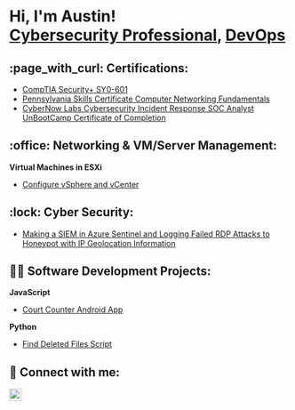 <h1>Hi, I'm Austin! <br/><a href="https://www.linkedin.com/in/austin-gettel-864395101/">Cybersecurity Professional</a>, <a href="https://github.com/austingettel">DevOps</a>

 <h2>:page_with_curl: Certifications:</h2>
 
  - [CompTIA Security+ SY0-601](https://www.credly.com/badges/525f304e-5b35-4b31-abe3-f018c0077ea4/public_url)
  - [Pennsylvania Skills Certificate Computer Networking Fundamentals](https://user-images.githubusercontent.com/106196315/170710874-d62bc9ea-634c-4333-b4be-611cfea6688a.jpg)
  - [CyberNow Labs Cybersecurity Incident Response SOC Analyst UnBootCamp Certificate of Completion](https://user-images.githubusercontent.com/106196315/232049783-1860063d-e888-42ab-a400-d3dbe5bac2ab.jpg)
 
<h2>:office: Networking & VM/Server Management:</h2>
 
 <b>Virtual Machines in ESXi</b>
 
  - [Configure vSphere and vCenter](https://github.com/AustinGettel/vSphere-and-vCenter-setup/blob/main/README.md)
   
 <h2>:lock: Cyber Security:</h2>
 
  - [Making a SIEM in Azure Sentinel and Logging Failed RDP Attacks to Honeypot with IP Geolocation Information](https://github.com/AustinGettel/SIEM-Tutorial)
 
 <h2>👨‍💻 Software Development Projects:</h2>

 <b>JavaScript</b>

 - [Court Counter Android App](https://github.com/AustinGettel/courtcounter/tree/master)
 
 <b>Python</b>
  
 - [Find Deleted Files Script](https://github.com/AustinGettel/find_deleted_files/blob/main/find_deleted_files.py)
 
<!---
 
 <b>Powershell</b>
 
 <b>BASH</b>
 
 <b>SQL</b>

--->

<h2> 🤳 Connect with me:</h2>

[<img align="left" alt="AustinGettel | LinkedIn" width="22px" src="https://cdn.jsdelivr.net/npm/simple-icons@v3/icons/linkedin.svg" />][linkedin]

[twitter]: https://twitter.com/joshmadakor
[youtube]: https://www.youtube.com/c/joshmadakor
[instagram]: https://www.instagram.com/joshmadakor/
[linkedin]: https://linkedin.com/in/austin-gettel-864395101

<!--
**AustinGettel/AustinGettel** is a ✨ _special_ ✨ repository because its `README.md` (this file) appears on your GitHub profile.

Here are some ideas to get you started:

- 🔭 I’m currently working on ...
- 🌱 I’m currently learning ...
- 👯 I’m looking to collaborate on ...
- 🤔 I’m looking for help with ...
- 💬 Ask me about ...
- 📫 How to reach me: ...
- 😄 Pronouns: ...
- ⚡ Fun fact: ...
-->
